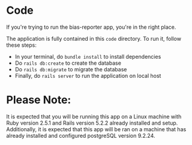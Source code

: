 # Code

If you're trying to run the bias-reporter app, you're in the right place.

The application is fully contained in this `code` directory. To run it, follow these steps:
* In your terminal, do `bundle install` to install dependencies
* Do `rails db:create` to create the database
* Do `rails db:migrate` to migrate the database
* Finally, do `rails server` to run the application on local host

# Please Note:
It is expected that you will be running this app on a Linux machine with Ruby version 2.5.1 and Rails version 5.2.2 already installed and setup. Additionally, it is expected that this app will be ran on a machine that has already installed and configured postgreSQL version 9.2.24.

